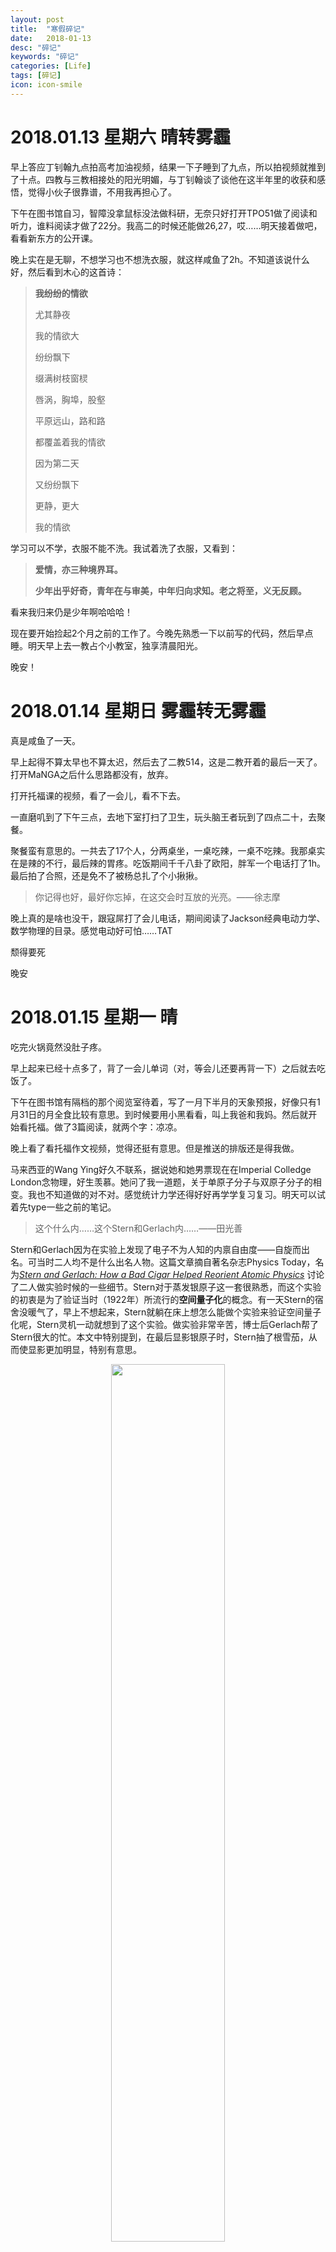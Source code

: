 ```yaml
---
layout: post
title:  "寒假碎记"
date:   2018-01-13
desc: "碎记"
keywords: "碎记"
categories: [Life]
tags: [碎记]
icon: icon-smile
---
```


# 2018.01.13 星期六 晴转雾霾

早上答应丁钊翰九点拍高考加油视频，结果一下子睡到了九点，所以拍视频就推到了十点。四教与三教相接处的阳光明媚，与丁钊翰谈了谈他在这半年里的收获和感悟，觉得小伙子很靠谱，不用我再担心了。

下午在图书馆自习，智障没拿鼠标没法做科研，无奈只好打开TPO51做了阅读和听力，谁料阅读才做了22分。我高二的时候还能做26,27，哎……明天接着做吧，看看新东方的公开课。

晚上实在是无聊，不想学习也不想洗衣服，就这样咸鱼了2h。不知道该说什么好，然后看到木心的这首诗：

> **我纷纷的情欲**
>
> 尤其静夜
>
> 我的情欲大
>
> 纷纷飘下
>
> 缀满树枝窗棂
>
> 唇涡，胸埠，股壑
>
> 平原远山，路和路
>
> 都覆盖着我的情欲
>
> 因为第二天
>
> 又纷纷飘下
>
> 更静，更大
>
> 我的情欲

学习可以不学，衣服不能不洗。我试着洗了衣服，又看到：

> **爱情，亦三种境界耳。**
>
> **少年出乎好奇，青年在与审美，中年归向求知。老之将至，义无反顾。**

看来我归来仍是少年啊哈哈哈！

现在要开始捡起2个月之前的工作了。今晚先熟悉一下以前写的代码，然后早点睡。明天早上去一教占个小教室，独享清晨阳光。

晚安！

# 2018.01.14 星期日 雾霾转无雾霾

真是咸鱼了一天。

早上起得不算太早也不算太迟，然后去了二教514，这是二教开着的最后一天了。打开MaNGA之后什么思路都没有，放弃。

打开托福课的视频，看了一会儿，看不下去。

一直磨叽到了下午三点，去地下室打扫了卫生，玩头脑王者玩到了四点二十，去聚餐。

聚餐蛮有意思的。一共去了17个人，分两桌坐，一桌吃辣，一桌不吃辣。我那桌实在是辣的不行，最后辣的胃疼。吃饭期间千千八卦了欧阳，胖军一个电话打了1h。最后拍了合照，还是免不了被杨总扎了个小揪揪。

> 你记得也好，最好你忘掉，在这交会时互放的光亮。——徐志摩

晚上真的是啥也没干，跟寇屌打了会儿电话，期间阅读了Jackson经典电动力学、数学物理的目录。感觉电动好可怕……TAT

颓得要死

晚安

# 2018.01.15 星期一 晴

吃完火锅竟然没肚子疼。

早上起来已经十点多了，背了一会儿单词（对，等会儿还要再背一下）之后就去吃饭了。

下午在图书馆有隔档的那个阅览室待着，写了一月下半月的天象预报，好像只有1月31日的月全食比较有意思。到时候要用小黑看看，叫上我爸和我妈。然后就开始看托福。做了3篇阅读，就两个字：凉凉。

晚上看了看托福作文视频，觉得还挺有意思。但是推送的排版还是得我做。

马来西亚的Wang Ying好久不联系，据说她和她男票现在在Imperial Colledge London念物理，好生羡慕。她问了我一道题，关于单原子分子与双原子分子的相变。我也不知道做的对不对。感觉统计力学还得好好再学学复习复习。明天可以试着先type一些之前的笔记。



> 这个什么内……这个Stern和Gerlach内……——田光善

Stern和Gerlach因为在实验上发现了电子不为人知的内禀自由度——自旋而出名。可当时二人均不是什么出名人物。这篇文章摘自著名杂志Physics Today，名为[*Stern and Gerlach: How a Bad Cigar Helped Reorient Atomic Physics*](http://physicstoday.scitation.org/doi/pdf/10.1063/1.1650229) 讨论了二人做实验时候的一些细节。Stern对于蒸发银原子这一套很熟悉，而这个实验的初衷是为了验证当时（1922年）所流行的**空间量子化**的概念。有一天Stern的宿舍没暖气了，早上不想起来，Stern就躺在床上想怎么能做个实验来验证空间量子化呢，Stern灵机一动就想到了这个实验。做实验非常辛苦，博士后Gerlach帮了Stern很大的忙。本文中特别提到，在最后显影银原子时，Stern抽了根雪茄，从而使显影更加明显，特别有意思。

<center><img src="{{ site.img_path }}/寒假碎记/Stern and Gerlach.png" width="60%"></center>

<center>Stern与Gerlach当时的实验结果，左边是不加磁场时银原子沉积下来的结果，右边是加了磁场之后的结果，<center>

<center>可以看到有明显的分裂，而且像嘴唇。这可能就是Kiss From Electron吧！</center>

<br>



另一片想要介绍的文章是介绍Uhlenbeck和Goudsmit如何提出自旋概念的，同样摘自著名杂志Physics Today，名为[*George Uhlenbeck And The Discovery of Electron Spin*](http://physicstoday.scitation.org/doi/pdf/10.1063/1.881186)，值得一提的是该文的作者是大名鼎鼎的派斯先生。Pais是Einstein在IAS的同事，除了在基本物理中做了巨大贡献之外，Pais还是一位优秀的科学史家和科学传记作者，最为著名的就是他的作品，也是目前公认的最杰出的爱因斯坦传记：*Subtle is the Lord*，一个美妙的中文名叫《奇哉上苍》。回到正题，Pais在这篇文章中详细介绍了Uhlenbeck的生平和主要的工作，那就是提出了电子自旋的概念。Uhlenbeck当时是Ehrenfest的学生，是荷兰人。荷兰著名的物理学家除了Lorentz就是Ehrenfest了，当时Uhlenbeck提出自旋之后给大家做了个报告，而已经荣休了的教授Lorentz翻山越岭也来Leiden University听这个报告，但是Lorentz老爷子掐指一算，如果电子真的在自转的话，要达到$$\frac{\hbar}{2}$$ 的角动量，那么电子表面的速度肯定超光速了。而Lorentz老爷子肯定相信Einstein的狭义相对论，所以马上老爷子就说Uhlenbeck你这玩意虽然很有意思但是肯定有毛病。Uhlenbeck慌了，连忙给Ehrenfest说他要撤稿！结果Ehrenfest说马上都登出来了撤不了。正在Uhlenbeck垂头丧气之时，Ehrenfest说：“年轻人嘛，允许犯一些错误。”这也就是后来Ehrenfest除了相变工作之外最为人所知的话了。

> <script type="text/javascript" src="http://cdn.mathjax.org/mathjax/latest/MathJax.js?config=TeX-AMS-MML_HTMLorMML"></script>



